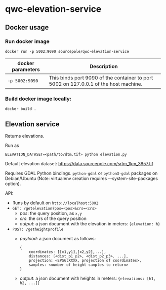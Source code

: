 # qwc-elevation-service


Docker usage
------------

### Run docker image

    docker run -p 5002:9090 sourcepole/qwc-elevation-service


| docker parameters | Description |
|----------------------|-------------|
|`-p 5002:9090` | This binds port 9090 of the container to port 5002 on 127.0.0.1 of the host machine. |

### Build docker image locally:

    docker build .


Elevation service
-----------------

Returns elevations.

Run as

    ELEVATION_DATASET=<path/to/dtm.tif> python elevation.py

Default elevation dataset: https://data.sourcepole.com/srtm_1km_3857.tif

Requires GDAL Python bindings. `python-gdal` or `python3-gdal` packages on Debian/Ubuntu (Note: virtualenv creation requires --system-site-packages option).

API:
* Runs by default on `http://localhost:5002`
* `GET: /getelevation?pos=<pos>&crs=<crs>`
  - *pos*: the query position, as `x,y`
  - *crs*: the crs of the query position
  - *output*: a json document with the elevation in meters: `{elevation: h}`
* `POST: /getheightprofile`
  - *payload*: a json document as follows:

        {
            coordinates: [[x1,y1],[x2,y2],...],
            distances: [<dist_p1_p2>, <dist_p2_p3>, ...],
            projection: <EPSG:XXXX, projection of coordinates>,
            samples: <number of height samples to return>
        }

  - *output*: a json document with heights in meters: `{elevations: [h1, h2, ...]}`